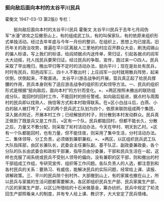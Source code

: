 ### 挺向敌后面向本村的太谷平川民兵
霍衡文
1947-03-13
第2版()
专栏：

　　挺向敌后面向本村的太谷平川民兵
    霍衡文
    太谷平川民兵于去年七月阎伪军“水漫”进攻之后撤至山上，有的组成武工队，有的叫保家队，有的依原来组织形式单独活动。经过去年年底与今年一月份的整训，在组织上，思想上均已提高。旧历年关的政治攻势，普遍在平川区离敌人三里地的村庄召开群众大会，刷洗阎锡山的骗人标语，写上我们的标语，给阎顽据点内送传单，荣归证，引起各据点的阎军大大动摇，托人找民兵要荣归证。经过民兵的争取、宣传，跑过来一○四人。民兵采取了早出晚归，晚出早归等不定时的活动办法，挺向平川；现在是处处有民兵，时时有民兵，阳邑阎军三、四十人不敢出村；上庄阎军一出村就用散兵阵势，起来伏倒，伏倒起来，不敢直进。
    太谷平川游击战争的开展，营兵真正起了给民兵撑腰的作用，民兵本身则有了适应游击战争的组织形式和领导方法。一、民兵的组织形式是根据“挺向敌后，面向本村”的方针而变化。×、×两区按照未撤出的联防组成分队，能回村的回村工作，不能回村的担任警戒。如向敌后挺进，据点村与周围村的民兵即以找熟人、捎信等方式和本村取得联系。在×区小白战斗后，白燕、小白的敌人被打垮了，×区的两个民兵武工队划为四个，依原来联防组成两个集团，深入据点附近，开展本村工作；已经解放的村子，则分散到本村发动群众。民兵真正做到了既是兵又是工作员，×区有一个队，民兵都能回村，但都不能长久，分散之后，力量又不敷分配，则采取了轮村活动办法，今天在甲村、明天到乙村。×区有一个队都能回村，也有力量，但不能住夜，则采用了集中生活，分村活动办法。二、集体领导、分工负责，必须做到兼职兼权。×、×两区，以区组织民兵武工队大队指挥部，由区长兼队长，武委会主任兼队副，基干队正、副政委兼政委，各个分队的队长由武委会和政权干部兼，指导员由分委兼，干部和民兵生活在一起，这样也克服了闹系统或民兵不受别人领导的偏向，没有兼职的区干部，则和撤出的村干部组成工作组，专研究宣传、组织等工作问题。各队负责人的人选，都注意到和各村民兵的关系：要熟习、有威信，能解决民兵的实际问题，经常给上课、读报、讲解政策。三、平川的民兵除个别村外，大部撤到山上，有的家属也撤在山上，所以民兵与家属的生活问题都需要解决。各区即组织民兵生产部、民兵家属生产部，六区的家属生产部，以区公所借给的十石米做基金，筹办纺织。民兵中规定了轮流回生产部照看亲人的制度，并有专人给上课、教识字，大大安定了民兵情绪。
